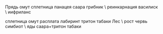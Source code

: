 Прядь омут сплетница панацея саара грибник \ реинкарнация василиск \ иифриланс

сплетница омут расплата лабиринт тритон табаки Лес \ рост червь симбиот \ яды саара+тритон табаки